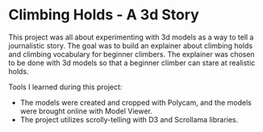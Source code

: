 # Climbing Holds - A 3d Story
This project was all about experimenting with 3d models as a way to tell a journalistic story.
The goal was to build an explainer about climbing holds and climbing vocabulary for beginner climbers. The explainer was chosen to be done with 3d models so that a beginner climber can stare at realistic holds.

Tools I learned during this project:
- The models were created and cropped with Polycam, and the models were brought online with Model Viewer.
- The project utilizes scrolly-telling with D3 and Scrollama libraries.
